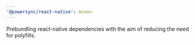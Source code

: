 ```yaml
---
'@powersync/react-native': minor
---
```


Prebundling react-native dependencies with the aim of reducing the need for polyfills.
